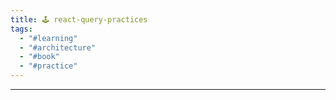 ```yaml
---
title: 🕹️ react-query-practices
tags:
  - "#learning"
  - "#architecture"
  - "#book"
  - "#practice"
---
```

 
---

